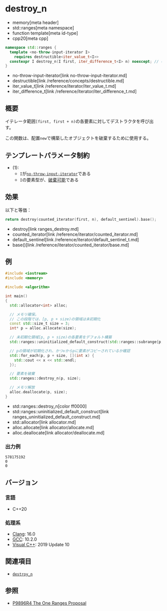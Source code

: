 # destroy_n
* memory[meta header]
* std::ranges[meta namespace]
* function template[meta id-type]
* cpp20[meta cpp]

```cpp
namespace std::ranges {
  template <no-throw-input-iterator I>
    requires destructible<iter_value_t<I>>
  constexpr I destroy_n(I first, iter_difference_t<I> n) noexcept; // (1) C++20
}
```
* no-throw-input-iterator[link no-throw-input-iterator.md]
* destructible[link /reference/concepts/destructible.md]
* iter_value_t[link /reference/iterator/iter_value_t.md]
* iter_difference_t[link /reference/iterator/iter_difference_t.md]

## 概要
イテレータ範囲`[first, first + n)`の各要素に対してデストラクタを呼び出す。

この関数は、配置`new`で構築したオブジェクトを破棄するために使用する。


## テンプレートパラメータ制約
- (1):
    - `I`が[`no-throw-input-iterator`](no-throw-input-iterator.md)である
    - `I`の要素型が、[破棄可能](/reference/concepts/destructible.md)である


## 効果
以下と等価：

```cpp
return destroy(counted_iterator(first, n), default_sentinel).base();
```
* destroy[link ranges_destroy.md]
* counted_iterator[link /reference/iterator/counted_iterator.md]
* default_sentinel[link /reference/iterator/default_sentinel_t.md]
* base()[link /reference/iterator/counted_iterator/base.md]


## 例
```cpp example
#include <iostream>
#include <memory>

#include <algorithm>

int main()
{
  std::allocator<int> alloc;

  // メモリ確保。
  // この段階では、[p, p + size)の領域は未初期化
  const std::size_t size = 3;
  int* p = alloc.allocate(size);

  // 未初期化領域[p, p + size)の各要素をデフォルト構築
  std::ranges::uninitialized_default_construct(std::ranges::subrange{p, p + size});

  // pの領域が初期化され、かつvからpに要素がコピーされているか確認
  std::for_each(p, p + size, [](int x) {
    std::cout << x << std::endl;
  });

  // 要素を破棄
  std::ranges::destroy_n(p, size);

  // メモリ解放
  alloc.deallocate(p, size);
}
```
* std::ranges::destroy_n[color ff0000]
* std::ranges::uninitialized_default_construct[link ranges_uninitialized_default_construct.md]
* std::allocator[link allocator.md]
* alloc.allocate[link allocator/allocate.md]
* alloc.deallocate[link allocator/deallocate.md]

### 出力例
```
578175192
0
0
```

## バージョン
### 言語
- C++20

### 処理系
- [Clang](/implementation.md#clang): 16.0
- [GCC](/implementation.md#gcc): 10.2.0
- [Visual C++](/implementation.md#visual_cpp): 2019 Update 10


## 関連項目
- [`destroy_n`](destroy_n.md)

## 参照
- [P9896R4 The One Ranges Proposal](https://www.open-std.org/jtc1/sc22/wg21/docs/papers/2018/p0896r4.pdf)
